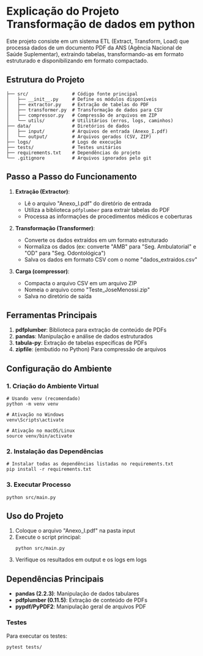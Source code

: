 # Explicação do Projeto Transformação de dados em python

Este projeto consiste em um sistema ETL (Extract, Transform, Load) que processa dados de um documento PDF da ANS (Agência Nacional de Saúde Suplementar), extraindo tabelas, transformando-as em formato estruturado e disponibilizando em formato compactado.

## Estrutura do Projeto

```
├── src/                # Código fonte principal
│   ├── __init__.py     # Define os módulos disponíveis
│   ├── extractor.py    # Extração de tabelas do PDF
│   ├── transformer.py  # Transformação de dados para CSV
│   ├── compressor.py   # Compressão de arquivos em ZIP
│   └── utils/          # Utilitários (erros, logs, caminhos)
├── data/               # Diretórios de dados
│   ├── input/          # Arquivos de entrada (Anexo_I.pdf)
│   └── output/         # Arquivos gerados (CSV, ZIP)
├── logs/               # Logs de execução
├── tests/              # Testes unitários
├── requirements.txt    # Dependências do projeto
└── .gitignore          # Arquivos ignorados pelo git
```

## Passo a Passo do Funcionamento

1. **Extração (Extractor)**:

   - Lê o arquivo "Anexo_I.pdf" do diretório de entrada
   - Utiliza a biblioteca `pdfplumber` para extrair tabelas do PDF
   - Processa as informações de procedimentos médicos e coberturas

2. **Transformação (Transformer)**:

   - Converte os dados extraídos em um formato estruturado
   - Normaliza os dados (ex: converte "AMB" para "Seg. Ambulatorial" e "OD" para "Seg. Odontológica")
   - Salva os dados em formato CSV com o nome "dados_extraidos.csv"

3. **Carga (compressor)**:
   - Compacta o arquivo CSV em um arquivo ZIP
   - Nomeia o arquivo como "Teste_JoseMenossi.zip"
   - Salva no diretório de saída

## Ferramentas Principais

1. **pdfplumber**: Biblioteca para extração de conteúdo de PDFs
2. **pandas**: Manipulação e análise de dados estruturados
3. **tabula-py**: Extração de tabelas específicas de PDFs
4. **zipfile**: (embutido no Python) Para compressão de arquivos

## Configuração do Ambiente

### 1. Criação do Ambiente Virtual

```
# Usando venv (recomendado)
python -m venv venv

# Ativação no Windows
venv\Scripts\activate

# Ativação no macOS/Linux
source venv/bin/activate
```

### 2. Instalação das Dependências

```
# Instalar todas as dependências listadas no requirements.txt
pip install -r requirements.txt
```

### 3. Executar Processo

```
python src/main.py
```

## Uso do Projeto

1. Coloque o arquivo "Anexo_I.pdf" na pasta input
2. Execute o script principal:
   ```
   python src/main.py
   ```
3. Verifique os resultados em output e os logs em logs

## Dependências Principais

- **pandas (2.2.3)**: Manipulação de dados tabulares
- **pdfplumber (0.11.5)**: Extração de conteúdo de PDFs
- **pypdf/PyPDF2**: Manipulação geral de arquivos PDF

### Testes

Para executar os testes:

```
pytest tests/
```
